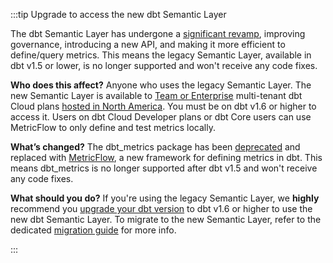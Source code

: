 :::tip Upgrade to access the new dbt Semantic Layer

The dbt Semantic Layer has undergone a [significant revamp](https://www.getdbt.com/blog/dbt-semantic-layer-whats-next/), improving governance, introducing a new API, and making it more efficient to define/query metrics. This means the legacy Semantic Layer, available in dbt v1.5 or lower, is no longer supported and won't receive any code fixes.

**Who does this affect?** Anyone who uses the legacy Semantic Layer. The new Semantic Layer is available to [Team or Enterprise](https://www.getdbt.com/pricing/) multi-tenant dbt Cloud plans [hosted in North America](/docs/cloud/about-cloud/regions-ip-addresses). You must be on dbt v1.6 or higher to access it. Users on dbt Cloud Developer plans or dbt Core users can use MetricFlow to only define and test metrics locally.

**What’s changed?** The dbt_metrics package has been [deprecated](https://docs.getdbt.com/blog/deprecating-dbt-metrics) and replaced with [MetricFlow](/docs/build/about-metricflow?version=1.6), a new framework for defining metrics in dbt. This means dbt_metrics is no longer supported after dbt v1.5 and won't receive any code fixes.

**What should you do?** If you're using the legacy Semantic Layer, we **highly** recommend you [upgrade your dbt version](/docs/dbt-versions/upgrade-core-in-cloud) to dbt v1.6 or higher to use the new dbt Semantic Layer. To migrate to the new Semantic Layer, refer to the dedicated [migration guide](/guides/migration/sl-migration) for more info.

:::
